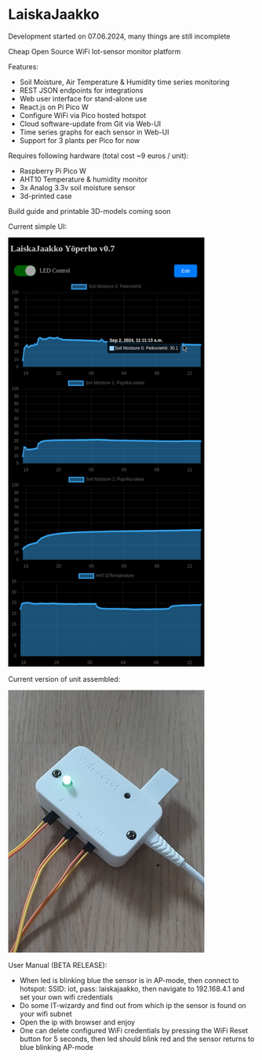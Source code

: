 # LaiskaJaakko

Development started on 07.06.2024, many things are still incomplete

Cheap Open Source WiFi Iot-sensor monitor platform

Features:
- Soil Moisture, Air Temperature & Humidity time series monitoring
- REST JSON endpoints for integrations
- Web user interface for stand-alone use
- React.js on Pi Pico W
- Configure WiFi via Pico hosted hotspot
- Cloud software-update from Git via Web-UI
- Time series graphs for each sensor in Web-UI
- Support for 3 plants per Pico for now


Requires following hardware (total cost ~9 euros / unit):
- Raspberry Pi Pico W
- AHT10 Temperature & humidity monitor
- 3x Analog 3.3v soil moisture sensor
- 3d-printed case

Build guide and printable 3D-models coming soon

Current simple UI:

<img src="https://github.com/snuarrow/LaiskaJaakko/blob/images-to-readme/media/ui-v2.png?raw=true" alt="Current UI" width="400"/>

Current version of unit assembled:

<img src="https://github.com/snuarrow/LaiskaJaakko/blob/images-to-readme/media/assembly-v3.jpeg?raw=true" alt="Current UI" width="400"/>


User Manual (BETA RELEASE):
- When led is blinking blue the sensor is in AP-mode, then connect to hotspot: SSID: iot, pass: laiskajaakko, then navigate to 192.168.4.1 and set your own wifi credentials
- Do some IT-wizardy and find out from which ip the sensor is found on your wifi subnet
- Open the ip with browser and enjoy
- One can delete configured WiFi credentials by pressing the WiFi Reset button for 5 seconds, then led should blink red and the sensor returns to blue blinking AP-mode
